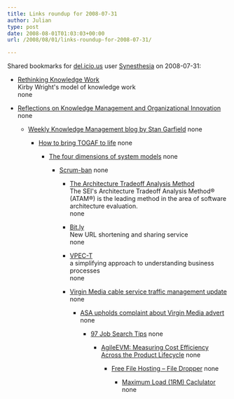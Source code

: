 ```yaml
---
title: Links roundup for 2008-07-31
author: Julian
type: post
date: 2008-08-01T01:03:03+00:00
url: /2008/08/01/links-roundup-for-2008-07-31/

---
```

Shared bookmarks for [del.icio.us][1] user [Synesthesia][2] on 2008-07-31:

  * [Rethinking Knowledge Work][3]  
    Kirby Wright's model of knowledge work  
    none
  * [Reflections on Knowledge Management and Organizational Innovation][4] 
    none</li> 
    
      * [Weekly Knowledge Management blog by Stan Garfield][5] 
        none</li> 
        
          * [How to bring TOGAF to life][6] 
            none</li> 
            
              * [The four dimensions of system models][7] 
                none</li> 
                
                  * [Scrum-ban][8] 
                    none</li> 
                    
                      * [The Architecture Tradeoff Analysis Method][9]  
                        The SEI's Architecture Tradeoff Analysis Method&reg; (ATAM&reg;) is the leading method in the area of software architecture evaluation.  
                        none
                      * [Bit.ly][10]  
                        New URL shortening and sharing service  
                        none
                      * [VPEC-T][11]  
                        a simplifying approach to understanding business processes  
                        none
                      * [Virgin Media cable service traffic management update][12] 
                        none</li> 
                        
                          * [ASA upholds complaint about Virgin Media advert][13] 
                            none</li> 
                            
                              * [97 Job Search Tips][14] 
                                none</li> 
                                
                                  * [AgileEVM: Measuring Cost Efficiency Across the Product Lifecycle][15] 
                                    none</li> 
                                    
                                      * [Free File Hosting &#8211; File Dropper][16] 
                                        none</li> 
                                        
                                          * [Maximum Load (1RM) Caclulator][17] 
                                            none</li> </ul>

 [1]: http://del.icio.us/
 [2]: http://del.icio.us/synesthesia
 [3]: http://www.knowledgeresources.ca/Knowledge_Resources/PKM_Model.html
 [4]: http://reflectionskmoi.blogspot.com/
 [5]: http://www.communities.hp.com/online/blogs/garfield/
 [6]: http://togaforblunder.blogspot.com/
 [7]: http://www.ibm.com/developerworks/rational/library/nov06/ferm
 [8]: http://leansoftwareengineering.com/ksse/scrum-ban
 [9]: http://www.sei.cmu.edu/activities/architecture/ata_method.html
 [10]: http://www.readwriteweb.com/archives/bitly_alternative_to_tinyurl.php
 [11]: http://vpect.scribblewiki.com/Complexity_Article
 [12]: http://www.thinkbroadband.com/news/3563-virgin-media-cable-service-traffic-management-update.html
 [13]: http://www.thinkbroadband.com/news/3605-asa-upholds-complaint-about-virgin-media-advert.html
 [14]: http://www.97-job-search-tips.com/
 [15]: http://www.infoq.com/articles/agile-evm
 [16]: http://www.filedropper.com/
 [17]: http://www.brianmac.co.uk/maxload.htm